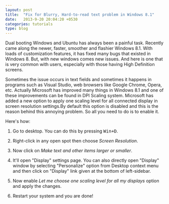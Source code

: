 ```yaml
---
layout: post
title:  "Fix for Blurry, Hard-to-read text problem in Windows 8.1"
date:   2013-9-20 20:04:20 +0530
categories: tutorials
type: blog
---
```

Dual booting Windows and Ubuntu has always been a painful task. Recently came along the newer, faster, smoother and flashier Windows 8.1. With loads of customization features, it has fixed many bugs that existed in Windows 8. But, with new windows comes new issues. And here is one that is very common with users, especially with those having High Definition screens.

Sometimes the issue occurs in text fields and sometimes it happens in programs such as Visual Studio, web browsers like Google Chrome, Opera, etc. Actually Microsoft has improved many things in Windows 8.1 and one of these improvements can be found in DPI Scaling system. Microsoft has added a new option to apply one scaling level for all connected display in screen resolution settings.By default this option is disabled and this is the reason behind this annoying problem. So all you need to do is to enable it.

Here's how:

1. Go to desktop. You can do this by pressing <kbd>Win+D</kbd>.

2. Right-click in any open spot then choose *Screen Resolution*.

3. Now click on *Make text and other items larger or smaller*.

4. It'll open "Display" settings page. You can also directly open "Display" window by selecting "Personalize" option from Desktop context menu and then click on "Display" link given at the bottom of left-sidebar.

5. Now enable *Let me choose one scaling level for all my displays* option and apply the changes.

6. Restart your system and you are done!

